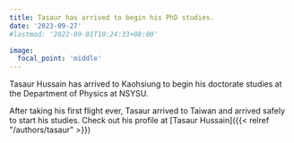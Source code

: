 ```yaml
---
title: Tasaur has arrived to begin his PhD studies.
date: '2023-09-27'
#lastmod: '2022-09-01T10:24:33+08:00'

image:
  focal_point: 'middle'
---
```


Tasaur Hussain has arrived to Kaohsiung to begin his doctorate studies at the Department of Physics at NSYSU.

<!--more-->

After taking his first flight ever, Tasaur arrived to Taiwan and arrived safely to start his studies. Check out his profile at [Tasaur Hussain]({{< relref "/authors/tasaur" >}})